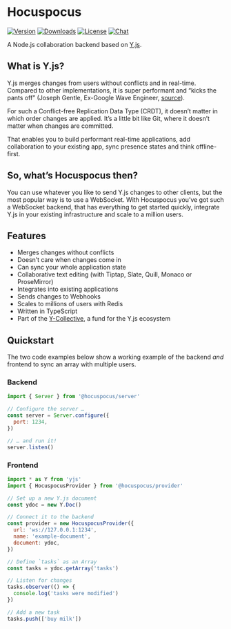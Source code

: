 # Hocuspocus
[![Version](https://img.shields.io/npm/v/@hocuspocus/server.svg?label=version)](https://www.npmjs.com/package/@hocuspocus/server)
[![Downloads](https://img.shields.io/npm/dm/@hocuspocus/server.svg)](https://npmcharts.com/compare/@hocuspocus/server?minimal=true)
[![License](https://img.shields.io/npm/l/@hocuspocus/server.svg)](https://www.npmjs.com/package/@hocuspocus/server)
[![Chat](https://img.shields.io/badge/chat-on%20discord-7289da.svg?sanitize=true)](https://discord.gg/WtJ49jGshW)

A Node.js collaboration backend based on [Y.js](https://github.com/yjs/yjs).

## What is Y.js?
Y.js merges changes from users without conflicts and in real-time. Compared to other implementations, it is super performant and “kicks the pants off” (Joseph Gentle, Ex-Google Wave Engineer, [source](https://josephg.com/blog/crdts-are-the-future/)).

For such a Conflict-free Replication Data Type (CRDT), it doesn’t matter in which order changes are applied. It’s a little bit like Git, where it doesn’t matter when changes are committed.

That enables you to build performant real-time applications, add collaboration to your existing app, sync presence states and think offline-first.

## So, what’s Hocuspocus then?
You can use whatever you like to send Y.js changes to other clients, but the most popular way is to use a WebSocket. With Hocuspocus you’ve got such a WebSocket backend, that has everything to get started quickly, integrate Y.js in your existing infrastructure and scale to a million users.

## Features
* Merges changes without conflicts
* Doesn’t care when changes come in
* Can sync your whole application state
* Collaborative text editing (with Tiptap, Slate, Quill, Monaco or ProseMirror)
* Integrates into existing applications
* Sends changes to Webhooks
* Scales to millions of users with Redis
* Written in TypeScript
* Part of the [Y-Collective](https://opencollective.com/y-collective), a fund for the Y.js ecosystem

## Quickstart
The two code examples below show a working example of the backend *and* frontend to sync an array with multiple users.

### Backend
```js
import { Server } from '@hocuspocus/server'

// Configure the server …
const server = Server.configure({
  port: 1234,
})

// … and run it!
server.listen()
```

### Frontend
```js
import * as Y from 'yjs'
import { HocuspocusProvider } from '@hocuspocus/provider'

// Set up a new Y.js document
const ydoc = new Y.Doc()

// Connect it to the backend
const provider = new HocuspocusProvider({
  url: 'ws://127.0.0.1:1234',
  name: 'example-document',
  document: ydoc,
})

// Define `tasks` as an Array
const tasks = ydoc.getArray('tasks')

// Listen for changes
tasks.observer(() => {
  console.log('tasks were modified')
})

// Add a new task
tasks.push(['buy milk'])
```
